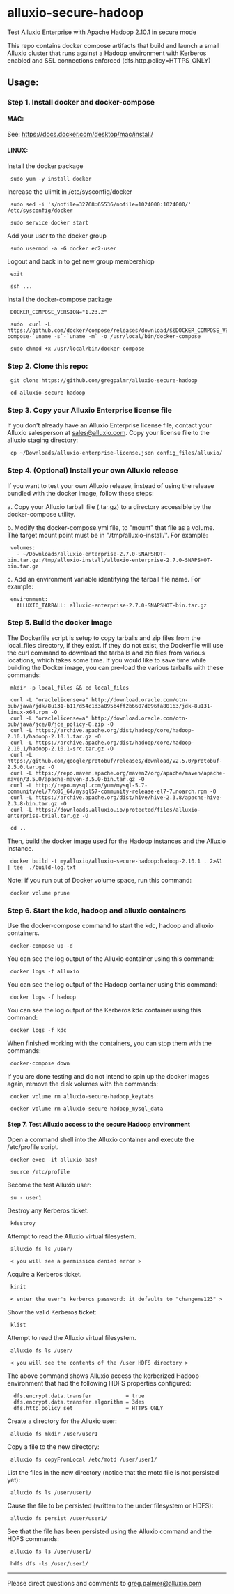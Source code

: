 # alluxio-secure-hadoop
Test Alluxio Enterprise with Apache Hadoop 2.10.1 in secure mode

This repo contains docker compose artifacts that build and launch a small Alluxio cluster that runs against a Hadoop environment with Kerberos enabled and SSL connections enforced (dfs.http.policy=HTTPS_ONLY)


## Usage:

### Step 1. Install docker and docker-compose

#### MAC:

See: https://docs.docker.com/desktop/mac/install/

#### LINUX:

Install the docker package

     sudo yum -y install docker

Increase the ulimit in /etc/sysconfig/docker

     sudo sed -i 's/nofile=32768:65536/nofile=1024000:1024000/' /etc/sysconfig/docker

     sudo service docker start

Add your user to the docker group

     sudo usermod -a -G docker ec2-user

Logout and back in to get new group membershiop

     exit

     ssh ...

Install the docker-compose package

     DOCKER_COMPOSE_VERSION="1.23.2"

     sudo  curl -L https://github.com/docker/compose/releases/download/${DOCKER_COMPOSE_VERSION}/docker-compose-`uname -s`-`uname -m` -o /usr/local/bin/docker-compose

     sudo chmod +x /usr/local/bin/docker-compose

### Step 2. Clone this repo:

     git clone https://github.com/gregpalmr/alluxio-secure-hadoop

     cd alluxio-secure-hadoop

### Step 3. Copy your Alluxio Enterprise license file

If you don't already have an Alluxio Enterprise license file, contact your Alluxio salesperson at sales@alluxio.com.  Copy your license file to the alluxio staging directory:

     cp ~/Downloads/alluxio-enterprise-license.json config_files/alluxio/

### Step 4. (Optional) Install your own Alluxio release

If you want to test your own Alluxio release, instead of using the release bundled with the docker image, follow these steps:

a. Copy your Alluxio tarball file (.tar.gz) to a directory accessible by the docker-compose utility.

b. Modify the docker-compose.yml file, to "mount" that file as a volume. The target mount point must be in "/tmp/alluxio-install/". For example:

     volumes:
       - ~/Downloads/alluxio-enterprise-2.7.0-SNAPSHOT-bin.tar.gz:/tmp/alluxio-install/alluxio-enterprise-2.7.0-SNAPSHOT-bin.tar.gz 

c. Add an environment variable identifying the tarball file name. For example:

     environment:
       ALLUXIO_TARBALL: alluxio-enterprise-2.7.0-SNAPSHOT-bin.tar.gz 

### Step 5. Build the docker image

The Dockerfile script is setup to copy tarballs and zip files from the local_files directory, if they exist. If they do not exist, the Dockerfile will use the curl command to download the tarballs and zip files from various locations, which takes some time. If you would like to save time while building the Docker image, you can pre-load the various tarballs with these commands:

     mkdir -p local_files && cd local_files

     curl -L "oraclelicense=a" http://download.oracle.com/otn-pub/java/jdk/8u131-b11/d54c1d3a095b4ff2b6607d096fa80163/jdk-8u131-linux-x64.rpm -O
     curl -L "oraclelicense=a" http://download.oracle.com/otn-pub/java/jce/8/jce_policy-8.zip -O
     curl -L https://archive.apache.org/dist/hadoop/core/hadoop-2.10.1/hadoop-2.10.1.tar.gz -O
     curl -L https://archive.apache.org/dist/hadoop/core/hadoop-2.10.1/hadoop-2.10.1-src.tar.gz -O
     curl -L https://github.com/google/protobuf/releases/download/v2.5.0/protobuf-2.5.0.tar.gz -O
     curl -L https://repo.maven.apache.org/maven2/org/apache/maven/apache-maven/3.5.0/apache-maven-3.5.0-bin.tar.gz -O
     curl -L http://repo.mysql.com/yum/mysql-5.7-community/el/7/x86_64/mysql57-community-release-el7-7.noarch.rpm -O
     curl -L https://archive.apache.org/dist/hive/hive-2.3.8/apache-hive-2.3.8-bin.tar.gz -O
     curl -L https://downloads.alluxio.io/protected/files/alluxio-enterprise-trial.tar.gz -O

     cd ..

Then, build the docker image used for the Hadoop instances and the Alluxio instance.

     docker build -t myalluxio/alluxio-secure-hadoop:hadoop-2.10.1 . 2>&1 | tee  ./build-log.txt

Note: if you run out of Docker volume space, run this command:

     docker volume prune

### Step 6. Start the kdc, hadoop and alluxio containers

Use the docker-compose command to start the kdc, hadoop and alluxio containers.

     docker-compose up -d

You can see the log output of the Alluxio container using this command:

     docker logs -f alluxio

You can see the log output of the Hadoop container using this command:

     docker logs -f hadoop

You can see the log output of the Kerberos kdc container using this command:

     docker logs -f kdc

When finished working with the containers, you can stop them with the commands:

     docker-compose down

If you are done testing and do not intend to spin up the docker images again, remove the disk volumes with the commands:

     docker volume rm alluxio-secure-hadoop_keytabs  

     docker volume rm alluxio-secure-hadoop_mysql_data


#### Step 7. Test Alluxio access to the secure Hadoop environment 

Open a command shell into the Alluxio container and execute the /etc/profile script.

     docker exec -it alluxio bash

     source /etc/profile

Become the test Alluxio user:

     su - user1

Destroy any Kerberos ticket.

     kdestroy

Attempt to read the Alluxio virtual filesystem.

     alluxio fs ls /user/

     < you will see a permission denied error >

Acquire a Kerberos ticket.

     kinit

     < enter the user's kerberos password: it defaults to "changeme123" >

Show the valid Kerberos ticket:

     klist

Attempt to read the Alluxio virtual filesystem.

     alluxio fs ls /user/

     < you will see the contents of the /user HDFS directory >

The above command shows Alluxio access the kerberized Hadoop environment that had the following HDFS properties configured:

      dfs.encrypt.data.transfer           = true
      dfs.encrypt.data.transfer.algorithm = 3des
      dfs.http.policy set                 = HTTPS_ONLY

Create a directory for the Alluxio user:

     alluxio fs mkdir /user/user1

Copy a file to the new directory:

     alluxio fs copyFromLocal /etc/motd /user/user1/

List the files in the new directory (notice that the motd file is not persisted yet):

     alluxio fs ls /user/user1/

Cause the file to be persisted (written to the under filesystem or HDFS):

     alluxio fs persist /user/user1/

See that the file has been persisted using the Alluxio command and the HDFS commands:

     alluxio fs ls /user/user1/

     hdfs dfs -ls /user/user1/

---

Please direct questions and comments to greg.palmer@alluxio.com
